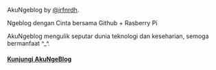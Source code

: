 AkuNgeblog by [@irfnrdh](https://twitter.com/irfnrdh).

Ngeblog dengan Cinta bersama Github + Rasberry Pi

AkuNgeblog mengulik seputar dunia teknologi dan keseharian, semoga bermanfaat ^_^.

#### [Kunjungi AkuNgeBlog](http://akungeblog.com/)

